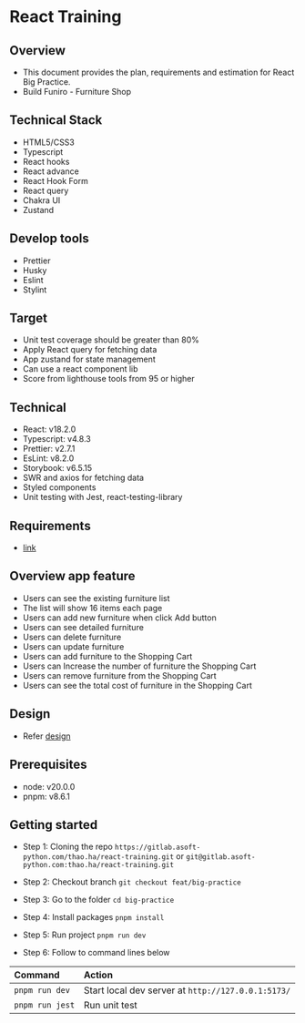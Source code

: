 # React Training

## Overview

- This document provides the plan, requirements and estimation for React Big Practice.
- Build Funiro - Furniture Shop

## Technical Stack

- HTML5/CSS3
- Typescript
- React hooks
- React advance
- React Hook Form
- React query
- Chakra UI
- Zustand

## Develop tools

- Prettier
- Husky
- Eslint
- Stylint

## Target

- Unit test coverage should be greater than 80%
- Apply React query for fetching data
- App zustand for state management
- Can use a react component lib
- Score from lighthouse tools from 95 or higher

## Technical

- React: v18.2.0
- Typescript: v4.8.3
- Prettier: v2.7.1
- EsLint: v8.2.0
- Storybook: v6.5.15
- SWR and axios for fetching data
- Styled components
- Unit testing with Jest, react-testing-library

## Requirements

- [link](https://docs.google.com/document/d/1YeQcTGX81lhbiJu70Ax8oWhPDnS8M4y0gOwPMFTwQ1Q/edit)

## Overview app feature

- Users can see the existing furniture list
- The list will show 16 items each page
- Users can add new furniture when click Add button
- Users can see detailed furniture
- Users can delete furniture
- Users can update furniture
- Users can add furniture to the Shopping Cart
- Users can Increase the number of furniture the Shopping Cart
- Users can remove furniture from the Shopping Cart
- Users can see the total cost of furniture in the Shopping Cart

## Design

- Refer [design](<https://www.figma.com/file/Bkkhwv7NtxHSrucbVmnCUx/eCommerce-Website-%7C-Web-Page-Design-%7C-UI-KIT-%7C-Interior-Landing-Page-(Community)?type=design&node-id=117-336&mode=design&t=U9mmh1mg27ZOD39P-0>)

## Prerequisites

- node: v20.0.0
- pnpm: v8.6.1

## Getting started

- Step 1: Cloning the repo
  `https://gitlab.asoft-python.com/thao.ha/react-training.git`
  or
  `git@gitlab.asoft-python.com:thao.ha/react-training.git`

- Step 2: Checkout branch `git checkout feat/big-practice`

- Step 3: Go to the folder `cd big-practice`

- Step 4: Install packages `pnpm install`

- Step 5: Run project `pnpm run dev`

- Step 6: Follow to command lines below

| Command         | Action                                             |
| :-------------- | :------------------------------------------------- |
| `pnpm run dev`  | Start local dev server at `http://127.0.0.1:5173/` |
| `pnpm run jest` | Run unit test                                      |
